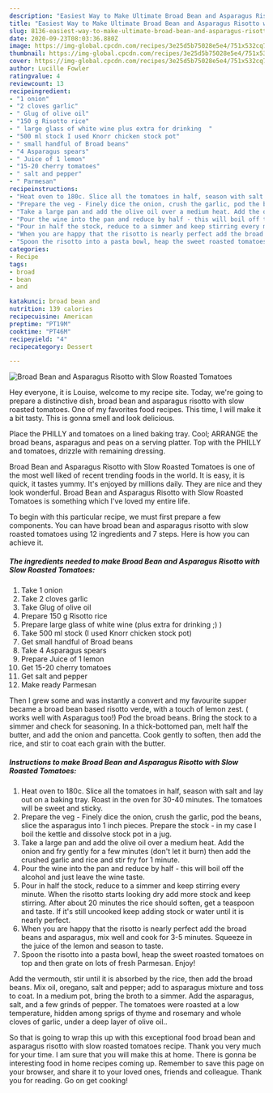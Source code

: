```yaml
---
description: "Easiest Way to Make Ultimate Broad Bean and Asparagus Risotto with Slow Roasted Tomatoes"
title: "Easiest Way to Make Ultimate Broad Bean and Asparagus Risotto with Slow Roasted Tomatoes"
slug: 8136-easiest-way-to-make-ultimate-broad-bean-and-asparagus-risotto-with-slow-roasted-tomatoes
date: 2020-09-23T08:03:36.880Z
image: https://img-global.cpcdn.com/recipes/3e25d5b75028e5e4/751x532cq70/broad-bean-and-asparagus-risotto-with-slow-roasted-tomatoes-recipe-main-photo.jpg
thumbnail: https://img-global.cpcdn.com/recipes/3e25d5b75028e5e4/751x532cq70/broad-bean-and-asparagus-risotto-with-slow-roasted-tomatoes-recipe-main-photo.jpg
cover: https://img-global.cpcdn.com/recipes/3e25d5b75028e5e4/751x532cq70/broad-bean-and-asparagus-risotto-with-slow-roasted-tomatoes-recipe-main-photo.jpg
author: Lucille Fowler
ratingvalue: 4
reviewcount: 13
recipeingredient:
- "1 onion"
- "2 cloves garlic"
- " Glug of olive oil"
- "150 g Risotto rice"
- " large glass of white wine plus extra for drinking  "
- "500 ml stock I used Knorr chicken stock pot"
- " small handful of Broad beans"
- "4 Asparagus spears"
- " Juice of 1 lemon"
- "15-20 cherry tomatoes"
- " salt and pepper"
- " Parmesan"
recipeinstructions:
- "Heat oven to 180c. Slice all the tomatoes in half, season with salt and lay out on a baking tray. Roast in the oven for 30-40 minutes. The tomatoes will be sweet and sticky."
- "Prepare the veg - Finely dice the onion, crush the garlic, pod the beans, slice the asparagus into 1 inch pieces. Prepare the stock - in my case I boil the kettle and dissolve stock pot in a jug."
- "Take a large pan and add the olive oil over a medium heat. Add the onion and fry gently for a few minutes (don&#39;t let it burn) then add the crushed garlic and rice and stir fry for 1 minute."
- "Pour the wine into the pan and reduce by half - this will boil off the alcohol and just leave the wine taste."
- "Pour in half the stock, reduce to a simmer and keep stirring every minute. When the risotto starts looking dry add more stock and keep stirring. After about 20 minutes the rice should soften, get a teaspoon and taste. If it&#39;s still uncooked keep adding stock or water until it is nearly perfect."
- "When you are happy that the risotto is nearly perfect add the broad beans and asparagus, mix well and cook for 3-5 minutes. Squeeze in the juice of the lemon and season to taste."
- "Spoon the risotto into a pasta bowl, heap the sweet roasted tomatoes on top and then grate on lots of fresh Parmesan. Enjoy!"
categories:
- Recipe
tags:
- broad
- bean
- and

katakunci: broad bean and 
nutrition: 139 calories
recipecuisine: American
preptime: "PT19M"
cooktime: "PT46M"
recipeyield: "4"
recipecategory: Dessert

---
```



![Broad Bean and Asparagus Risotto with Slow Roasted Tomatoes](https://img-global.cpcdn.com/recipes/3e25d5b75028e5e4/751x532cq70/broad-bean-and-asparagus-risotto-with-slow-roasted-tomatoes-recipe-main-photo.jpg)

Hey everyone, it is Louise, welcome to my recipe site. Today, we're going to prepare a distinctive dish, broad bean and asparagus risotto with slow roasted tomatoes. One of my favorites food recipes. This time, I will make it a bit tasty. This is gonna smell and look delicious.

Place the PHILLY and tomatoes on a lined baking tray. Cool; ARRANGE the broad beans, asparagus and peas on a serving platter. Top with the PHILLY and tomatoes, drizzle with remaining dressing.

Broad Bean and Asparagus Risotto with Slow Roasted Tomatoes is one of the most well liked of recent trending foods in the world. It is easy, it is quick, it tastes yummy. It's enjoyed by millions daily. They are nice and they look wonderful. Broad Bean and Asparagus Risotto with Slow Roasted Tomatoes is something which I've loved my entire life.


To begin with this particular recipe, we must first prepare a few components. You can have broad bean and asparagus risotto with slow roasted tomatoes using 12 ingredients and 7 steps. Here is how you can achieve it.

<!--inarticleads1-->

##### The ingredients needed to make Broad Bean and Asparagus Risotto with Slow Roasted Tomatoes:

1. Take 1 onion
1. Take 2 cloves garlic
1. Take  Glug of olive oil
1. Prepare 150 g Risotto rice
1. Prepare  large glass of white wine (plus extra for drinking ;) )
1. Take 500 ml stock (I used Knorr chicken stock pot)
1. Get  small handful of Broad beans
1. Take 4 Asparagus spears
1. Prepare  Juice of 1 lemon
1. Get 15-20 cherry tomatoes
1. Get  salt and pepper
1. Make ready  Parmesan


Then I grew some and was instantly a convert and my favourite supper became a broad bean based risotto verde, with a touch of lemon zest. ( works well with Asparagus too!) Pod the broad beans. Bring the stock to a simmer and check for seasoning. In a thick-bottomed pan, melt half the butter, and add the onion and pancetta. Cook gently to soften, then add the rice, and stir to coat each grain with the butter. 

<!--inarticleads2-->

##### Instructions to make Broad Bean and Asparagus Risotto with Slow Roasted Tomatoes:

1. Heat oven to 180c. Slice all the tomatoes in half, season with salt and lay out on a baking tray. Roast in the oven for 30-40 minutes. The tomatoes will be sweet and sticky.
1. Prepare the veg - Finely dice the onion, crush the garlic, pod the beans, slice the asparagus into 1 inch pieces. Prepare the stock - in my case I boil the kettle and dissolve stock pot in a jug.
1. Take a large pan and add the olive oil over a medium heat. Add the onion and fry gently for a few minutes (don&#39;t let it burn) then add the crushed garlic and rice and stir fry for 1 minute.
1. Pour the wine into the pan and reduce by half - this will boil off the alcohol and just leave the wine taste.
1. Pour in half the stock, reduce to a simmer and keep stirring every minute. When the risotto starts looking dry add more stock and keep stirring. After about 20 minutes the rice should soften, get a teaspoon and taste. If it&#39;s still uncooked keep adding stock or water until it is nearly perfect.
1. When you are happy that the risotto is nearly perfect add the broad beans and asparagus, mix well and cook for 3-5 minutes. Squeeze in the juice of the lemon and season to taste.
1. Spoon the risotto into a pasta bowl, heap the sweet roasted tomatoes on top and then grate on lots of fresh Parmesan. Enjoy!


Add the vermouth, stir until it is absorbed by the rice, then add the broad beans. Mix oil, oregano, salt and pepper; add to asparagus mixture and toss to coat. In a medium pot, bring the broth to a simmer. Add the asparagus, salt, and a few grinds of pepper. The tomatoes were roasted at a low temperature, hidden among sprigs of thyme and rosemary and whole cloves of garlic, under a deep layer of olive oil.. 

So that is going to wrap this up with this exceptional food broad bean and asparagus risotto with slow roasted tomatoes recipe. Thank you very much for your time. I am sure that you will make this at home. There is gonna be interesting food in home recipes coming up. Remember to save this page on your browser, and share it to your loved ones, friends and colleague. Thank you for reading. Go on get cooking!
